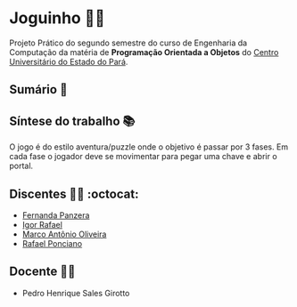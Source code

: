 # Joguinho :woman_health_worker:

Projeto Prático do segundo semestre do curso de Engenharia da Computação da matéria de **Programação Orientada a Objetos** do [Centro Universitário do Estado do Pará](https://www.cesupa.br/).

## Sumário :open_book:

## Síntese do trabalho :books:

O jogo é do estilo aventura/puzzle onde o objetivo é passar por 3 fases. Em cada fase o jogador deve se movimentar para pegar uma chave e abrir o portal.

## Discentes :man_technologist: :octocat:

- [Fernanda Panzera](https://github.com/nandapanzera)
- [Igor Rafael](https://github.com/IgorRCG)
- [Marco Antônio Oliveira](https://github.com/Marcoliveira12)
- [Rafael Ponciano](https://github.com/rafaelpon)
## Docente :man_teacher: 

- Pedro Henrique Sales Girotto
